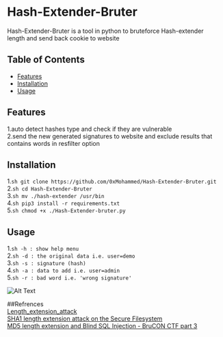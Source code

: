 # Hash-Extender-Bruter  
Hash-Extender-Bruter is a tool in python to bruteforce Hash-extender length and send back cookie to website  
  
## Table of Contents  
* [Features](#Features)  
* [Installation](#Installation)  
* [Usage](#Usage)  
  
## Features  
1.auto detect hashes type and check if they are vulnerable  
2.send the new generated signatures to website and exclude results that contains words in resfilter option  
  
## Installation  
1.```sh git clone https://github.com/0xMohammed/Hash-Extender-Bruter.git```  
2.```sh cd Hash-Extender-Bruter```  
3.```sh mv ./hash-extender /usr/bin```  
4.```sh pip3 install -r requirements.txt```  
5.```sh chmod +x ./Hash-Extender-bruter.py```  
  
## Usage  
1.```sh -h : show help menu```  
2.```sh -d : the original data i.e. user=demo```  
3.```sh -s : signature (hash)```  
4.```sh -a : data to add i.e. user=admin```  
5.```sh -r : bad word i.e. 'wrong signature'```  
  
![Alt Text](https://github.com/0xMohammed/Hash-Extender-Bruter/blob/master/Images/Peek%202020-09-11%2018-45.gif)  
  
##Refrences  
[Length_extension_attack](https://en.wikipedia.org/wiki/Length_extension_attack)  
[SHA1 length extension attack on the Secure Filesystem](https://www.youtube.com/watch?v=6QQ4kgDWQ9w)  
[MD5 length extension and Blind SQL Injection - BruCON CTF part 3](https://www.youtube.com/watch?v=sMla6_4Z-CQ)  

